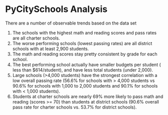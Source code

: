 # PyCitySchools Analysis
There are a number of observable trends based on the data set
1. The schools with the highest math and reading scores and pass rates are all charter schools.
2. The worse performing schools (lowest passing rates) are all district schools with at least 2,900 students.
3. The math and reading scores stay pretty consistent by grade for each school.
4. The best performing school actually have smaller budgets per student ( less than $614/student), and have less total students (under 2,000).
5. Large schools (>4,000 students) have the strongest correlation with a low overall passing rate (56.6% for schools with > 4,000 students vs 90.6% for schools with 1,000 to 2,000 students and 90.1% for schools with < 1,000 students).
6. Students at charter schools are nearly 69% more likely to pass math and reading (scores >= 70) than students at district schools (90.6% overall pass rate for charter schools vs. 53.7% for district schools).
